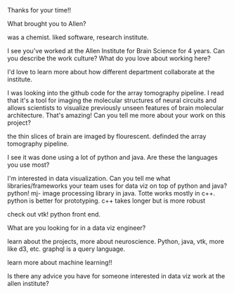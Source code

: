 Thanks for your time!!

What brought you to Allen?

was a chemist.  liked software, research institute.  

I see you've worked at the Allen Institute for Brain Science for 4 years.  Can you describe the work culture?  What do you love about working here?

I'd love to learn more about how different department collaborate at the institute.

I was looking into the github code for the array tomography pipeline.  I read that it's a tool for imaging the molecular structures of neural circuits and allows scientists to visualize previously unseen features of brain molecular architecture.  That's amazing!  Can you tell me more about your work on this project?

the thin slices of brain are imaged by flourescent.  definded the array tomography pipeline.

I see it was done using a lot of python and java.  Are these the languages you use most?

I'm interested in data visualization.  Can you tell me what libraries/frameworks your team uses for data viz on top of python and java?
python!  mj- image processing library in java.  Totte works mostly in c++.  
python is better for prototyping.  c++ takes longer but is more robust

check out vtk!  python front end.

What are you looking for in a data viz engineer? 

learn about the projects, more about neuroscience.  Python, java, vtk, more like d3, etc.  graphql is a query language.

learn more about machine learning!!

Is there any advice you have for someone interested in data viz work at the allen institute?

